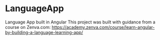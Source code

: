 # LanguageApp
Language App built in Angular
This project was built with guidance from a course on Zenva.com: https://academy.zenva.com/course/learn-angular-by-building-a-language-learning-app/
